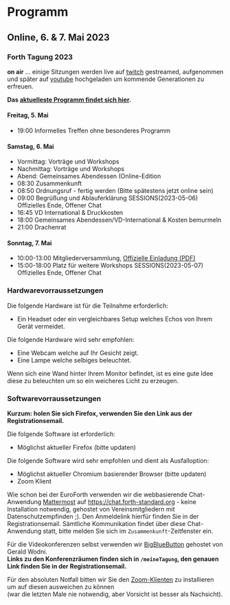 # Programm

## Online, 6. & 7. Mai 2023


### Forth Tagung 2023
**on air** ... einige Sitzungen werden live auf [twitch](https://www.twitch.tv/4ther) gestreamed, aufgenommen und später auf [youtube](https://www.youtube.com/channel/UC_mpkwOO_1ILd66GUTNVPQg) hochgeladen um kommende Generationen zu erfreuen.

__Das [aktuelleste Programm findet sich hier](/program).__

#### Freitag, 5. Mai
- 19:00 Informelles Treffen ohne besonderes Programm

#### Samstag, 6. Mai
- Vormittag: Vorträge und Workshops
- Nachmittag: Vorträge und Workshops
- Abend: Gemeinsames Abendessen (Online-Edition
- 08:30 Zusammenkunft
- 08:50 Ordnungsruf - fertig werden (Bitte spätestens jetzt online sein)
- 09:00 Begrüßung und Ablauferklärung
SESSIONS(2023-05-06)  Offizielles Ende, Offener Chat
- 16:45 VD International & Druckkosten
- 18:00 Gemeinsames Abendessen/VD-International & Kosten bemurmeln
- 21:00 Drachenrat

#### Sonntag, 7. Mai
- 10:00-13:00 Mitgliederversammlung, [Offizielle Einladung (PDF)](/files/2023/FG-Mitgliederversammlung-2023-05-07.pdf)
- 15:00-18:00 Platz für weitere Workshops
SESSIONS(2023-05-07)  Offizielles Ende, Offener Chat

### Hardwarevorraussetzungen
Die folgende Hardware ist für die Teilnahme erforderlich:
- Ein Headset oder ein vergleichbares Setup welches Echos von Ihrem Gerät vermeidet.

Die folgende Hardware wird sehr empfohlen:
- Eine Webcam welche auf Ihr Gesicht zeigt.
- Eine Lampe welche selbiges beleuchtet.

Wenn sich eine Wand hinter Ihrem Monitor befindet, ist es eine gute Idee diese zu beleuchten um so ein weicheres Licht zu erzeugen. 

### Softwarevorraussetzungen

__Kurzum: holen Sie sich Firefox, verwenden Sie den Link aus der Registrationsemail.__

Die folgende Software ist erforderlich:
- Möglichst aktueller Firefox (bitte updaten)

Die folgende Software wird sehr empfohlen und dient als Ausfalloption:
- Möglichst aktueller Chromium basierender Browser (bitte updaten)
- Zoom Klient

Wie schon bei der EuroForth verwenden wir die webbasierende Chat-Anwendung [Mattermost](https://mattermost.com/) auf https://chat.forth-standard.org - keine Installation notwendig, gehostet von Vereinsmitgliedern mit Datenschutzempfinden ;).
Den Anmeldelink hierfür finden Sie in der Registrationsemail.
Sämtliche Kommunikation findet über diese Chat-Anwendung statt, bitte melden Sie sich im `Zusammenkunft`-Zeitfenster ein.

Für die Videokonferenzen selbst verwenden wir [BigBlueButton](https://bigbluebutton.org/) gehostet von Gerald Wodni.  
__Links zu den Konferenzräumen finden sich in `/meineTagung`, den genauen Link finden Sie in der Registrationsemail.__

Für den absoluten Notfall bitten wir Sie den [Zoom-Klienten](https://zoom.us/)
zu installieren um auf diesen ausweichen zu können  
(war die letzten Male nie notwendig, aber Vorsicht ist besser als Nachsicht).

